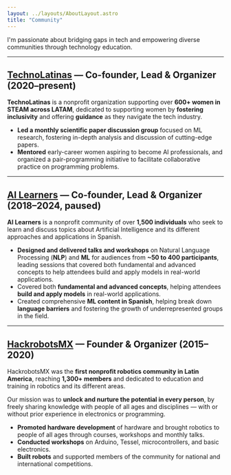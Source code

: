 ```yaml
---
layout: ../layouts/AboutLayout.astro
title: "Community"
---
```


I'm passionate about bridging gaps in tech and empowering diverse communities through technology education.

---

## [**TechnoLatinas**](https://technolatinas.org/) — Co-founder, Lead & Organizer (2020–present)

**TechnoLatinas** is a nonprofit organization supporting over **600+ women in STEAM across LATAM**, dedicated to
supporting women by **fostering inclusivity** and offering **guidance** as they navigate the tech industry.

- **Led a monthly scientific paper discussion group** focused on ML research, fostering in-depth analysis and discussion
of cutting-edge papers.
- **Mentored** early-career women aspiring to become AI professionals, and organized a pair-programming initiative to facilitate collaborative practice on programming problems.

---

## [**AI Learners**](https://www.meetup.com/es-ES/ai-learners/) — Co-founder, Lead & Organizer (2018–2024, paused)

**AI Learners** is a nonprofit community of over **1,500 individuals** who seek to learn and discuss topics about Artificial Intelligence and its different approaches and applications in Spanish.

- **Designed and delivered talks and workshops** on Natural Language Processing (**NLP**) and **ML** for audiences from **~50 to 400 participants**, leading sessions that covered both fundamental and advanced concepts to help attendees build and apply models in real-world applications.
- Covered both **fundamental and advanced concepts**, helping attendees **build and apply models** in real-world applications.  
- Created comprehensive **ML content in Spanish**, helping break down **language barriers** and fostering the growth of underrepresented groups in the field.

---

## [**HackrobotsMX**](https://www.meetup.com/es-ES/hackrobotsmx/) — Founder & Organizer (2015–2020)

HackrobotsMX was the **first nonprofit robotics community in Latin America**, reaching **1,300+ members** and dedicated to education and training in robotics and its different areas.

Our mission was to **unlock and nurture the potential in every person**, by freely sharing knowledge with people of all ages and disciplines — with or without prior experience in electronics or programming.

- **Promoted hardware development** of hardware and brought robotics to people of all ages through courses, workshops and monthly talks.
- **Conducted workshops** on Arduino, Tessel, microcontrollers, and basic electronics.
- **Built robots** and supported members of the community for national and international competitions.